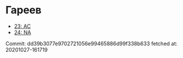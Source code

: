 # Гареев
- [23: AC](23.md)
- [24: NA](24.md)

Commit: dd39b3077e9702721056e99465886d99f338b633
 fetched at: 20201027-161719

